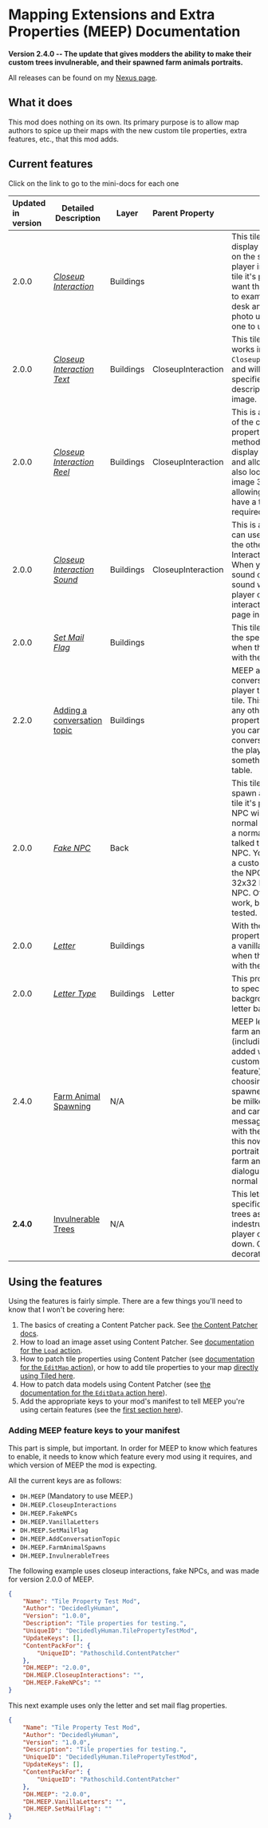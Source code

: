 ﻿# Mapping Extensions and Extra Properties (MEEP) Documentation
**Version 2.4.0 -- The update that gives modders the ability to make their custom trees invulnerable, and their spawned farm animals portraits.**

All releases can be found on my [Nexus page](https://www.nexusmods.com/users/79440738?tab=user+files).

## What it does
This mod does nothing on its own. Its primary purpose is to allow map authors to spice up their maps with the new custom tile properties, extra features, etc., that this mod adds.

## Current features
Click on the link to go to the mini-docs for each one

| Updated in version | **Detailed Description**                                                                                     | **Layer** | **Parent Property** | **Description**                                                                                                                                                                                                                                                                                                                                                                                      |
|:-------------------|--------------------------------------------------------------------------------------------------------------|-----------|:--------------------|------------------------------------------------------------------------------------------------------------------------------------------------------------------------------------------------------------------------------------------------------------------------------------------------------------------------------------------------------------------------------------------------------|
| 2.0.0              | [*Closeup Interaction*](docs/tile-properties.md#Using-the-CloseupInteraction-tile-properties)                | Buildings |                     | This tile property will display a specified image on the screen when the player interacts with the tile it's placed on. If you want the player to be able to examine a photo on a desk and actually see the photo up-close, this is the one to use.                                                                                                                                                  |
| 2.0.0              | [*Closeup Interaction Text*](docs/tile-properties.md#Using-the-CloseupInteraction-tile-properties)           | Buildings | CloseupInteraction  | This tile property only works in conjunction with `CloseupInteraction_Image`, and will display the specified text as a description below the image.                                                                                                                                                                                                                                                  |
| 2.0.0              | [*Closeup Interaction Reel*](docs/tile-properties.md#Using-the-CloseupInteraction-reel-tile-properties)      | Buildings | CloseupInteraction  | This is a special variation of the closeup interaction properties. With this method, the mod will display the first image, and allow the player to also look at image 2, image 3, etc., all while allowing you to optionally have a text description for required images.                                                                                                                            |
| 2.0.0              | [*Closeup Interaction Sound*](docs/tile-properties.md#Using-the-MEEP_CloseupInteraction_Sound-tile-property) | Buildings | CloseupInteraction  | This is a tile property you can use alongside any of the other Closeup Interaction properties. When you specify a game sound cue using it, the sound will play when the player opens the interaction, or turns the page in the case of a reel.                                                                                                                                                       |
| 2.0.0              | [*Set Mail Flag*](docs/tile-properties.md#Using-the-MEEP_SetMailFlag-tile-property)                          | Buildings |                     | This tile property will set the specified mail flag when the player interacts with the tile it's on.                                                                                                                                                                                                                                                                                                 |
| 2.2.0              | [Adding a conversation topic](docs/tile-properties.md#Using-the-MEEP_AddConversationTopic-tile-property)     | Buildings |                     | MEEP allows you to add a conversation topic to the player that interacts with a tile. This works alongside any other MEEP tile properties. For instance, you can set a conversation topic when the player clicks to look at something on an NPC's table.                                                                                                                                             |
| 2.0.0              | [*Fake NPC*](docs/tile-properties.md#Using-the-MEEP_FakeNPC-tile-property)                                   | Back      |                     | This tile property will spawn a fake NPC on the tile it's placed on. This NPC will breathe like a normal NPC, face you like a normal NPC, and can be talked to like a normal NPC. You can also specify a custom sprite size for the NPC. For example: a 32x32 NPC, or a 64x64 NPC. Other sizes may work, but haven't been tested.                                                                    |
| 2.0.0              | [*Letter*](docs/tile-properties.md#Using-the-MEEP-Letter-tile-property)                                      | Buildings |                     | With the Letter tile properties, you can trigger a vanilla-style letter/mail when the player interacts with the specified tile.                                                                                                                                                                                                                                                                      |
| 2.0.0              | [*Letter Type*](docs/tile-properties.md#MEEP_Letter_Type)                                                    | Buildings | Letter              | This property allows you to specify a vanilla letter background, *or* a custom letter background image.                                                                                                                                                                                                                                                                                              |
| 2.4.0              | [Farm Animal Spawning](docs/non-map-properties.md#Spawning-farm-animals)                                     | N/A       |                     | MEEP lets you spawn any farm animal in the game (including custom ones added with 1.6's new custom farm animal feature) on a map of your choosing. Farm animals spawned by MEEP can't be milked/sheared/sold, and can display a custom message when you chat with them. Since 2.4.0, this now lets you specify a portrait image for your farm animals to give them dialogue similar to a normal NPC. |
| **2.4.0**          | [Invulnerable Trees](docs/non-map-properties.md#Making-trees-invulnerable)                                   | N/A       |                     | This lets you mark specific types of custom trees as being indestructible so the player can't chop them down. Good for making decorative custom trees.                                                                                                                                                                                                                                               |


## Using the features
Using the features is fairly simple. There are a few things you'll need to know that I won't be covering here:
1) The basics of creating a Content Patcher pack. See [the Content Patcher docs](https://github.com/Pathoschild/StardewMods/blob/develop/ContentPatcher/docs/author-guide.md).
2) How to load an image asset using Content Patcher. See [documentation for the `Load` action](https://github.com/Pathoschild/StardewMods/blob/develop/ContentPatcher/docs/author-guide/action-load.md).
3) How to patch tile properties using Content Patcher (see [documentation for the `EditMap` action](https://github.com/Pathoschild/StardewMods/blob/develop/ContentPatcher/docs/author-guide/action-editmap.md#edit-map-tiles)), or how to add tile properties to your map [directly using Tiled here](https://stardewvalleywiki.com/Modding:Maps#Tile_properties).
4) How to patch data models using Content Patcher (see [the documentation for the `EditData` action here](https://github.com/Pathoschild/StardewMods/blob/develop/ContentPatcher/docs/author-guide/action-editdata.md)).
5) Add the appropriate keys to your mod's manifest to tell MEEP you're using certain features (see the [first section here](#Adding-meep-feature-keys-to-your-manifest)).

### Adding MEEP feature keys to your manifest
This part is simple, but important. In order for MEEP to know which features to enable, it needs to know
which feature every mod using it requires, and which version of MEEP the mod is expecting.

All the current keys are as follows:

* `DH.MEEP` (Mandatory to use MEEP.)
* `DH.MEEP.CloseupInteractions`
* `DH.MEEP.FakeNPCs`
* `DH.MEEP.VanillaLetters`
* `DH.MEEP.SetMailFlag`
* `DH.MEEP.AddConversationTopic`
* `DH.MEEP.FarmAnimalSpawns`
* `DH.MEEP.InvulnerableTrees`

The following example uses closeup interactions, fake NPCs, and was made for version 2.0.0 of MEEP.

```json
{
    "Name": "Tile Property Test Mod",
    "Author": "DecidedlyHuman",
    "Version": "1.0.0",
    "Description": "Tile properties for testing.",
    "UniqueID": "DecidedlyHuman.TilePropertyTestMod",
    "UpdateKeys": [],
    "ContentPackFor": {
        "UniqueID": "Pathoschild.ContentPatcher"
    },
    "DH.MEEP": "2.0.0",
    "DH.MEEP.CloseupInteractions": "",
    "DH.MEEP.FakeNPCs": ""
}
```

This next example uses only the letter and set mail flag properties.
```json
{
    "Name": "Tile Property Test Mod",
    "Author": "DecidedlyHuman",
    "Version": "1.0.0",
    "Description": "Tile properties for testing.",
    "UniqueID": "DecidedlyHuman.TilePropertyTestMod",
    "UpdateKeys": [],
    "ContentPackFor": {
        "UniqueID": "Pathoschild.ContentPatcher"
    },
    "DH.MEEP": "2.0.0",
    "DH.MEEP.VanillaLetters": "",
    "DH.MEEP.SetMailFlag": ""
}
```
